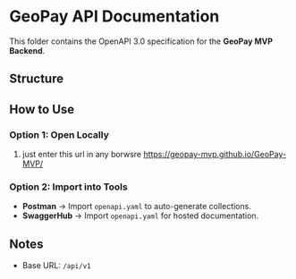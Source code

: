 # GeoPay API Documentation

This folder contains the OpenAPI 3.0 specification for the **GeoPay MVP Backend**.

## Structure

## How to Use

### Option 1: Open Locally
1. just enter this url in any borwsre https://geopay-mvp.github.io/GeoPay-MVP/  

### Option 2: Import into Tools
- **Postman** → Import `openapi.yaml` to auto-generate collections.  
- **SwaggerHub** → Import `openapi.yaml` for hosted documentation.  

## Notes
- Base URL: `/api/v1`  
 
